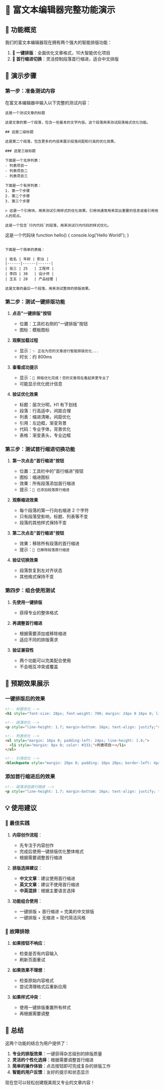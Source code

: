 # 🎨 富文本编辑器完整功能演示

## 🌟 功能概览

我们的富文本编辑器现在拥有两个强大的智能排版功能：

1. **🎨 一键排版**：全面优化文章格式，10大智能优化项目
2. **📐 首行缩进切换**：灵活控制段落首行缩进，适合中文排版

## 🎯 演示步骤

### 第一步：准备测试内容

在富文本编辑器中输入以下完整的测试内容：

```
这是一个测试文章的标题

这是文章的第一个段落，包含一些基本的文字内容。这个段落用来测试段落格式优化功能。

## 这是二级标题

这是第二个段落，包含更多的内容来展示段落间距和行高的优化效果。

### 这是三级标题

下面是一个无序列表：
- 列表项目一
- 列表项目二
- 列表项目三

下面是一个有序列表：
1. 第一个步骤
2. 第二个步骤
3. 第三个步骤

> 这是一个引用块，用来测试引用样式的优化效果。引用块通常用来突出重要的信息或者引用他人的观点。

这是一个包含`行内代码`的段落，用来测试行内代码的样式优化。

```
这是一个代码块
function hello() {
    console.log('Hello World!');
}
```

下面是一个简单的表格：

| 姓名 | 年龄 | 职业 |
|------|------|------|
| 张三 | 25   | 工程师 |
| 李四 | 30   | 设计师 |
| 王五 | 28   | 产品经理 |

这是文章的最后一个段落，用来测试整体的排版效果。
```

### 第二步：测试一键排版功能

1. **点击"一键排版"按钮**
   - 位置：工具栏右侧的"一键排版"按钮
   - 图标：模板图标

2. **观察加载过程**
   - 显示：`✨ 正在为您的文章进行智能排版优化...`
   - 时长：约 800ms

3. **查看成功提示**
   - 显示：`🎉 排版优化完成！您的文章现在看起来更专业了`
   - 可能显示优化统计信息

4. **验证优化效果**
   - 标题：层次分明，H1 有下划线
   - 段落：行高适中，间距合理
   - 列表：缩进清晰，间距优化
   - 引用：左边框，渐变背景
   - 代码：专业字体，背景优化
   - 表格：渐变表头，专业边框

### 第三步：测试首行缩进切换功能

1. **第一次点击"首行缩进"按钮**
   - 位置：工具栏中的"首行缩进"按钮
   - 图标：缩进图标
   - 效果：所有段落添加首行缩进
   - 提示：`📐 已添加段落首行缩进`

2. **观察缩进效果**
   - 每个段落的第一行向右缩进 2 个字符
   - 只有段落受影响，标题、列表等不变
   - 段落的其他样式保持不变

3. **第二次点击"首行缩进"按钮**
   - 效果：移除所有段落的首行缩进
   - 提示：`📐 已移除段落首行缩进`

4. **验证切换效果**
   - 段落恢复到左对齐状态
   - 其他格式保持不变

### 第四步：组合使用测试

1. **先使用一键排版**
   - 获得专业的整体格式

2. **再调整首行缩进**
   - 根据需要添加或移除缩进
   - 适应不同的排版需求

3. **验证兼容性**
   - 两个功能可以完美配合使用
   - 不会相互冲突或覆盖

## 🎨 预期效果展示

### 一键排版后的效果

```html
<!-- 标题优化 -->
<h1 style="font-size: 28px; font-weight: 700; margin: 24px 0 16px 0; line-height: 1.3; color: #1a1a1a; border-bottom: 2px solid #e8e8e8; padding-bottom: 10px;">这是一个测试文章的标题</h1>

<!-- 段落优化 -->
<p style="line-height: 1.7; margin-bottom: 16px; text-align: justify;">这是文章的第一个段落，包含一些基本的文字内容。</p>

<!-- 列表优化 -->
<ul style="margin: 16px 0; padding-left: 24px; line-height: 1.6;">
  <li style="margin: 8px 0; color: #333;">列表项目一</li>
</ul>

<!-- 引用优化 -->
<blockquote style="margin: 20px 0; padding: 16px 20px; border-left: 4px solid #1890ff; background: linear-gradient(90deg, #f6f8fa 0%, #ffffff 100%); font-style: italic; color: #555;">这是一个引用块</blockquote>
```

### 添加首行缩进后的效果

```html
<!-- 段落添加首行缩进 -->
<p style="line-height: 1.7; margin-bottom: 16px; text-align: justify; text-indent: 2em;">这是文章的第一个段落，包含一些基本的文字内容。</p>
```

## 💡 使用建议

### 🎯 最佳实践

1. **内容创作流程**：
   - 先专注于内容创作
   - 完成后使用一键排版优化整体格式
   - 根据需要调整首行缩进

2. **排版选择建议**：
   - **中文文章**：建议使用首行缩进
   - **英文文章**：建议不使用首行缩进
   - **中英混排**：根据主要语言选择

3. **功能组合使用**：
   - 一键排版 + 首行缩进 = 完美的中文排版
   - 一键排版 + 无缩进 = 现代简洁风格

### 🔧 故障排除

1. **如果按钮不响应**：
   - 检查是否有内容输入
   - 刷新页面重试

2. **如果效果不理想**：
   - 检查原始内容格式
   - 尝试清理格式后重新应用

3. **如果样式冲突**：
   - 使用一键排版重置所有样式
   - 再根据需要调整

## 🎉 总结

这两个功能的结合为用户提供了：

1. **专业的排版效果**：一键获得杂志级别的排版质量
2. **灵活的个性化选择**：根据需要调整首行缩进
3. **简单的操作体验**：点击按钮即可完成复杂的排版工作
4. **智能的用户反馈**：友好的提示和状态显示

现在您可以轻松创建既美观又专业的文章内容！

